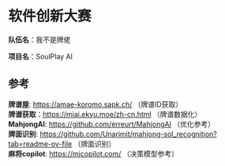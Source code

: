 # 软件创新大赛
__队伍名__：我不是牌佬

__项目名__：SoulPlay AI


## 参考 
__牌谱屋__: https://amae-koromo.sapk.ch/                     （牌谱ID获取）   
__牌谱获取__：https://mjai.ekyu.moe/zh-cn.html               （牌谱数据化）   
__MahjongAI__: https://github.com/erreurt/MahjongAI          （优化参考）   
__牌面识别__: https://github.com/Unarimit/mahjong-sol_recognition?tab=readme-ov-file      （牌面识别）     
__麻将copilot__: https://mjcopilot.com/                       （决策模型参考）    
